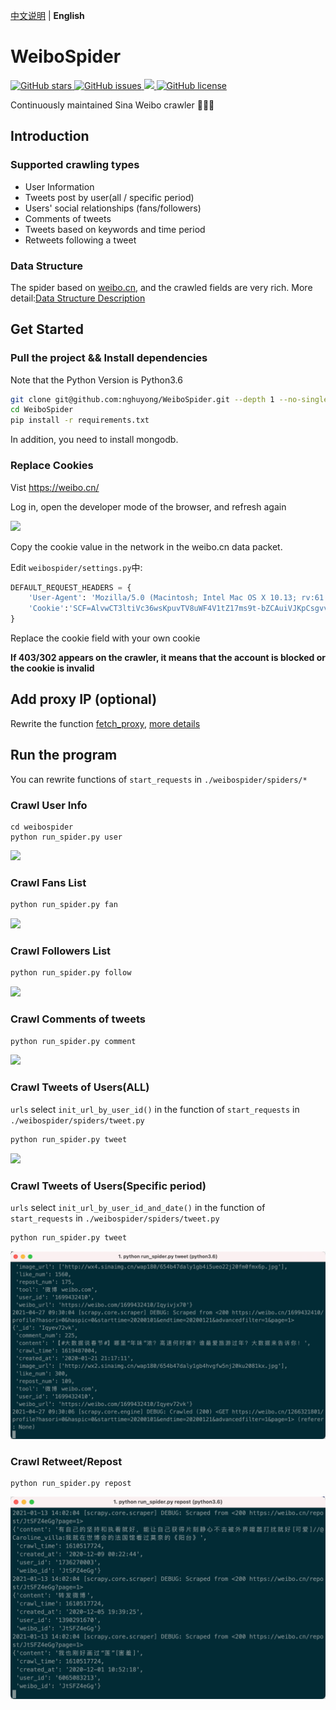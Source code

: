 [中文说明](./README.md) | **English**

# WeiboSpider
<a href="https://github.com/nghuyong/WeiboSpider/stargazers">
    <img src="https://img.shields.io/github/stars/nghuyong/WeiboSpider.svg?colorA=orange&colorB=orange&logo=github"
         alt="GitHub stars">
  </a>
  <a href="https://github.com/nghuyong/WeiboSpider/issues">
        <img src="https://img.shields.io/github/issues/nghuyong/WeiboSpider.svg"
             alt="GitHub issues">
  </a>
  <a href="https://github.com/nghuyong/WeiboSpider/">
        <img src="https://img.shields.io/github/last-commit/nghuyong/WeiboSpider.svg">
  </a>
  <a href="https://github.com/nghuyong/WeiboSpider/blob/master/LICENSE">
        <img src="https://img.shields.io/github/license/nghuyong/WeiboSpider.svg"
             alt="GitHub license">
</a>

Continuously maintained Sina Weibo crawler 🚀🚀🚀

## Introduction

### Supported crawling types
- User Information
- Tweets post by user(all / specific period)
- Users' social relationships (fans/followers)
- Comments of tweets
- Tweets based on keywords and time period
- Retweets following a tweet

### Data Structure
The spider based on [weibo.cn](https://weibo.cn), and the crawled fields are very rich. More detail:[Data Structure Description](./.github/data_stracture.md)

## Get Started

### Pull the project && Install dependencies
Note that the Python Version is Python3.6
```bash
git clone git@github.com:nghuyong/WeiboSpider.git --depth 1 --no-single-branch
cd WeiboSpider
pip install -r requirements.txt
```
In addition, you need to install mongodb.

### Replace Cookies
Vist https://weibo.cn/

Log in, open the developer mode of the browser, and refresh again

![](./.github/images/cookie_from_chrome.png)

Copy the cookie value in the network in the weibo.cn data packet.

Edit `weibospider/settings.py`中:
```python
DEFAULT_REQUEST_HEADERS = {
    'User-Agent': 'Mozilla/5.0 (Macintosh; Intel Mac OS X 10.13; rv:61.0) Gecko/20100101 Firefox/61.0',
    'Cookie':'SCF=AlvwCT3ltiVc36wsKpuvTV8uWF4V1tZ17ms9t-bZCAuiVJKpCsgvvmSdylNE6_4GbqwA_MWvxNgoc0Ks-qbZStc.; OUTFOX_SEARCH_USER_ID_NCOO=1258151803.428431; SUB=_2A25zjTjHDeRhGeBN6VUX9SvEzT-IHXVQjliPrDV6PUJbkdANLUvskW1NRJ24IEPNKfRaplNknl957NryzKEwBmhJ; SUHB=0ftpSdul-YZaMk; _T_WM=76982927613'
}
```
Replace the cookie field with your own cookie

**If 403/302 appears on the crawler, it means that the account is blocked or the cookie is invalid**

## Add proxy IP (optional)
Rewrite the function [fetch_proxy](./weibospider/middlewares.py#6L), [more details](https://github.com/nghuyong/WeiboSpider/issues/124#issuecomment-654335439)

## Run the program

You can rewrite functions of `start_requests` in `./weibospider/spiders/*`

### Crawl User Info

```
cd weibospider
python run_spider.py user
```
![](./.github/images/user-spider.png)

### Crawl Fans List
```bash
python run_spider.py fan
```
![](./.github/images/fan-spider.png)


### Crawl Followers List
```bash
python run_spider.py follow
```
![](./.github/images/follow-spider.png)

### Crawl Comments of tweets
```bash
python run_spider.py comment
```
![](./.github/images/comment-spider.png)

### Crawl Tweets of Users(ALL)
`urls` select `init_url_by_user_id()` in the function of `start_requests` in `./weibospider/spiders/tweet.py`
```bash
python run_spider.py tweet
```
![](./.github/images/tweet-user-spider.png)

### Crawl Tweets of Users(Specific period)
`urls` select `init_url_by_user_id_and_date()` in the function of `start_requests` in `./weibospider/spiders/tweet.py`
```bash
python run_spider.py tweet
```
![](./.github/images/tweet-user-date.png)

### Crawl Retweet/Repost

```
python run_spider.py repost
```

![](./.github/images/repost-spider.png)
